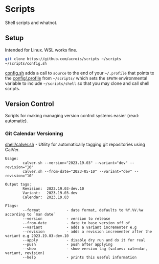 # Scripts

Shell scripts and whatnot.

## Setup

Intended for Linux. WSL works fine.

```sh
git clone https://github.com/acrois/scripts ~/scripts
~/scripts/config.sh
```

[config.sh](./config.sh) adds a call to `source` to the end of your `~/.profile` that points to the [config/.profile](./config/.profile) from `~/scripts/` which sets the `$PATH` environmental variable to include `~/scripts/shell` so that you may clone and call shell scripts.

## Version Control

Scripts for making managing version control systems easier (read: automatic).

### Git Calendar Versioning

[shell/calver.sh](./shell/calver.sh) - Utility for automatically tagging git repositories using CalVer.

```
Usage:
        calver.sh --version="2023.19.03" --variant="dev" --revision="10"
        calver.sh --from-date="2023-05-10" --variant="dev" --revision="10"
 
Output tags:
        Revision:  2023.19.03-dev.10
        Variant:   2023.19.03-dev
        Calendar:  2023.19.03
 
Flags:
        --format            - date format, defaults to %Y.%V.%w according to `man date`
        --version           - version to release
        --from-date         - date to base version off of
        --variant           - adds a variant incrementer e.g 
        --revision          - adds a revision incrementer after the variant e.g 2023.19.03-dev.10
        --apply             - disable dry run and do it for real
        --push              - push after applying
        --show              - show version tag (values: calendar, variant, revision)
        --help              - prints this useful information
```
